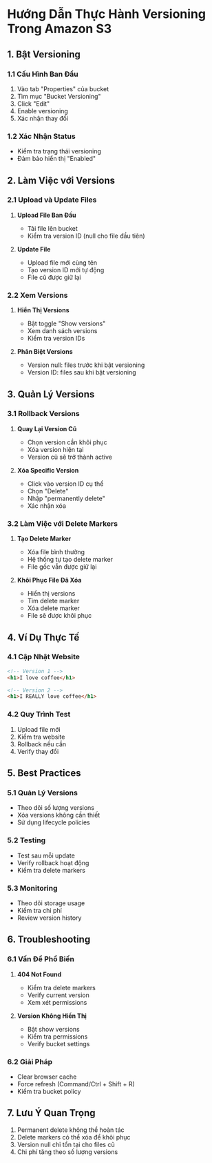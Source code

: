 # Hướng Dẫn Thực Hành Versioning Trong Amazon S3

## 1. Bật Versioning

### 1.1 Cấu Hình Ban Đầu
1. Vào tab "Properties" của bucket
2. Tìm mục "Bucket Versioning"
3. Click "Edit"
4. Enable versioning
5. Xác nhận thay đổi

### 1.2 Xác Nhận Status
- Kiểm tra trạng thái versioning
- Đảm bảo hiển thị "Enabled"

## 2. Làm Việc với Versions

### 2.1 Upload và Update Files
1. **Upload File Ban Đầu**
   - Tải file lên bucket
   - Kiểm tra version ID (null cho file đầu tiên)

2. **Update File**
   - Upload file mới cùng tên
   - Tạo version ID mới tự động
   - File cũ được giữ lại

### 2.2 Xem Versions
1. **Hiển Thị Versions**
   - Bật toggle "Show versions"
   - Xem danh sách versions
   - Kiểm tra version IDs

2. **Phân Biệt Versions**
   - Version null: files trước khi bật versioning
   - Version ID: files sau khi bật versioning

## 3. Quản Lý Versions

### 3.1 Rollback Versions
1. **Quay Lại Version Cũ**
   - Chọn version cần khôi phục
   - Xóa version hiện tại
   - Version cũ sẽ trở thành active

2. **Xóa Specific Version**
   - Click vào version ID cụ thể
   - Chọn "Delete"
   - Nhập "permanently delete"
   - Xác nhận xóa

### 3.2 Làm Việc với Delete Markers
1. **Tạo Delete Marker**
   - Xóa file bình thường
   - Hệ thống tự tạo delete marker
   - File gốc vẫn được giữ lại

2. **Khôi Phục File Đã Xóa**
   - Hiển thị versions
   - Tìm delete marker
   - Xóa delete marker
   - File sẽ được khôi phục

## 4. Ví Dụ Thực Tế

### 4.1 Cập Nhật Website
```html
<!-- Version 1 -->
<h1>I love coffee</h1>

<!-- Version 2 -->
<h1>I REALLY love coffee</h1>
```

### 4.2 Quy Trình Test
1. Upload file mới
2. Kiểm tra website
3. Rollback nếu cần
4. Verify thay đổi

## 5. Best Practices

### 5.1 Quản Lý Versions
- Theo dõi số lượng versions
- Xóa versions không cần thiết
- Sử dụng lifecycle policies

### 5.2 Testing
- Test sau mỗi update
- Verify rollback hoạt động
- Kiểm tra delete markers

### 5.3 Monitoring
- Theo dõi storage usage
- Kiểm tra chi phí
- Review version history

## 6. Troubleshooting

### 6.1 Vấn Đề Phổ Biến
1. **404 Not Found**
   - Kiểm tra delete markers
   - Verify current version
   - Xem xét permissions

2. **Version Không Hiển Thị**
   - Bật show versions
   - Kiểm tra permissions
   - Verify bucket settings

### 6.2 Giải Pháp
- Clear browser cache
- Force refresh (Command/Ctrl + Shift + R)
- Kiểm tra bucket policy

## 7. Lưu Ý Quan Trọng
1. Permanent delete không thể hoàn tác
2. Delete markers có thể xóa để khôi phục
3. Version null chỉ tồn tại cho files cũ
4. Chi phí tăng theo số lượng versions